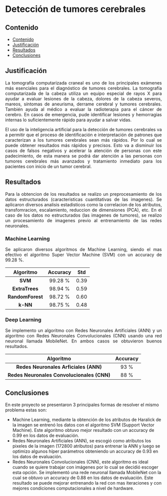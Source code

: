 # Detección de tumores cerebrales

## Contenido
  - [Contenido](#contenido)
  - [Justificación](#justificación)
  - [Resultados](#resultados)
  - [Conclusiones](#conclusiones)

	
## Justificación
<p align="justify">	
La tomografía computarizada craneal es uno de los principales exámenes más esenciales para el diagnóstico de tumores cerebrales. La tomografía computarizada de la cabeza utiliza un equipo especial de rayos X para ayudar a evaluar lesiones de la cabeza, dolores de la cabeza severos, mareos, síntomas de aneurisma, derrame cerebral y tumores cerebrales. También ayuda al médico a evaluar la radioterapia para el cáncer de cerebro. En casos de emergencia, pude identificar lesiones y hemorragias internas lo suficientemente rápido para ayudar a salvar vidas.
</p>
<p align="justify">
El uso de la inteligencia artificial para la detección de tumores cerebrales va a permitir que el proceso de identificación e interpretación de patrones que caracterizan a los tumores cerebrales sean más rápidos. Por lo cual se puede obtener resultados más rápidos y precisos. Esto va a disminuir los casos de falsos negativos y acelerar la atención de personas con este padecimiento, de esta manera se podrá dar atención a las personas con tumores cerebrales más avanzados y tratamiento inmediato para los pacientes con inicio de un tumor cerebral.
</p>

## Resultados
<p align="justify">
Para la obtencion de los resultados se realizo un preprocesamiento de los datos estructurados (caracteristicas cuantitativas de las imagenes). Se aplicaron diversos analisis estadisticos como la correlacion de los atributos, transfomracion, escalamiento, reduccion de dimensiones (PCA), etc. En el caso de los datos no estructurados (las imagenes de tumores), se realizo un procesamiento de imagenes previo al entrenamiento de las redes neuronales.
</p>

### Machine Learning
<p align="justify">
Se aplicaron diversos algoritmos de Machine Learning, siendo el mas efectivo el algoritmo Super Vector Machine (SVM) con un accuracy de 99.28 %.
</p>

|Algoritmo       |Accuracy | Std  |
|:--------------:|:-------:|:----:|
|**SVM**         | 99.28 % | 0.39 |
|**ExtraTrees**  | 98.94 % | 0.59 |
|**RandomForest**| 98.72 % | 0.60 |
|**k-NN**        | 98.75 % | 0.48 |

### Deep Learning
<p align="justify">
Se implemento un algoritmo con Redes Neuronales Artificiales (ANN) y un algoritmo con Redes Neuronales Convolucionales (CNN) usando una red neuronal llamada MobileNet. En ambos casos se obtuvieron buenos resultados.
</p>

|Algoritmo                                 |Accuracy|
|:----------------------------------------:|:------:|
|**Redes Neuronales Arficiales (ANN)**     | 93 % |
|**Redes Neuronales Convolucionales (CNN)**| 88 % |

## Conclusiones

En este proyecto se presentaron 3 principales formas de resolver el mismo problema estas son:
- Machine Learning, mediante la obtención de los atributos de Haralick de la imagen se entrenó los datos con el algoritmo SVM (Support Vector Machine). Este algoritmo obtuvo mejor resultado con un accuracy de 0.99 en los datos de evaluación.
- Redes Neuronales Artificiales (ANN), se escogió como atributos los pixeles de la imagen (172800 atributos) para entrenar la ANN y luego se optimizo algunos híper parámetros obteniendo un accuracy de 0.93 en los datos de evaluación.
- Redes Neuronales Convolucionales (CNN), este algoritmo es ideal cuando se quiere trabajar con imágenes por lo cual se decidió escoger esta opción. Se implementó una rede neuronal llamada MobileNet con la cual se obtuvo un accuracy de 0.88 en los datos de evaluación. Este resultado se puede mejorar entrenando la red con mas iteraciones y con mejores condiciones computacionales a nivel de hardware.